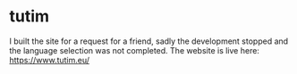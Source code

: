 # tutim
I built the site for a request for a friend, sadly the development stopped and the language selection was not completed. The website is live here: https://www.tutim.eu/
